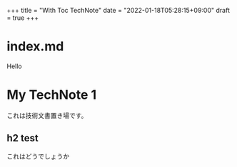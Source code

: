+++
title = "With Toc TechNote"
date = "2022-01-18T05:28:15+09:00"
draft = true
+++

# index.md

Hello

# My TechNote 1

これは技術文書置き場です。

## h2 test

これはどうでしょうか
